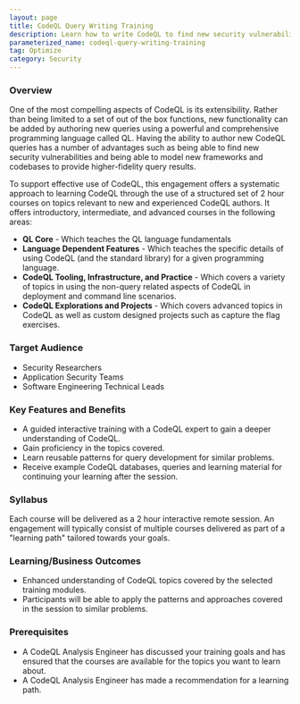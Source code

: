 ```yaml
---
layout: page
title: CodeQL Query Writing Training
description: Learn how to write CodeQL to find new security vulnerabilities or customize the existing rules through our extensive catalog of 2 hour training courses.
parameterized_name: codeql-query-writing-training
tag: Optimize
category: Security
---
```


### Overview

One of the most compelling aspects of CodeQL is its extensibility. Rather than
being limited to a set of out of the box functions, new functionality can be
added by authoring new queries using a powerful and comprehensive programming
language called QL. Having the ability to author new CodeQL queries has a number
of advantages such as being able to find new security vulnerabilities and being
able to model new frameworks and codebases to provide higher-fidelity query
results.

To support effective use of CodeQL, this engagement offers a systematic approach
to learning CodeQL through the use of a structured set of 2 hour courses on
topics relevant to new and experienced CodeQL authors. It offers introductory,
intermediate, and advanced courses in the following areas:

- **QL Core** - Which teaches the QL language fundamentals
- **Language Dependent Features** - Which teaches the specific details of using
  CodeQL (and the standard library) for a given programming language.
- **CodeQL Tooling, Infrastructure, and Practice** - Which covers a variety of
  topics in using the non-query related aspects of CodeQL in deployment and
  command line scenarios.
- **CodeQL Explorations and Projects** - Which covers advanced topics in CodeQL
  as well as custom designed projects such as capture the flag exercises.

### Target Audience

- Security Researchers
- Application Security Teams
- Software Engineering Technical Leads

### Key Features and Benefits

- A guided interactive training with a CodeQL expert to gain a deeper understanding of CodeQL.
- Gain proficiency in the topics covered.
- Learn reusable patterns for query development for similar problems.
- Receive example CodeQL databases, queries and learning material for continuing your learning after the session.

### Syllabus

Each course will be delivered as a 2 hour interactive remote session. An engagement will typically consist of multiple courses delivered as part of a "learning path" tailored towards your goals.

### Learning/Business Outcomes

- Enhanced understanding of CodeQL topics covered by the selected training modules.
- Participants will be able to apply the patterns and approaches covered in the session to similar problems.
  
### Prerequisites

- A CodeQL Analysis Engineer has discussed your training goals and has ensured that the courses are available for the topics you want to learn about.
- A CodeQL Analysis Engineer has made a recommendation for a learning path.